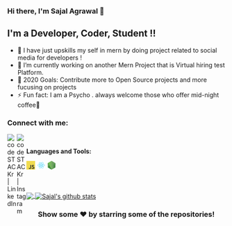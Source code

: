 ### Hi there, I'm Sajal Agrawal 👋

## I'm a Developer, Coder, Student !!

- 🔭 I have just upskills my self in mern by doing project related to social media for developers !
- 🌱 I’m currently working on another Mern Project that is Virtual hiring test Platform.
- 🥅 2020 Goals: Contribute more to Open Source projects and more fucusing on projects
- ⚡ Fun fact: I am a Psycho . always welcome those who offer mid-night coffee🤣


### Connect with me:

[<img align="left" alt="codeSTACKr | LinkedIn" width="22px" src="https://cdn.jsdelivr.net/npm/simple-icons@v3/icons/linkedin.svg" />][linkedin]
[<img align="left" alt="codeSTACKr | Instagram" width="22px" src="https://cdn.jsdelivr.net/npm/simple-icons@v3/icons/instagram.svg" />][instagram]

<br />

**Languages and Tools:**

<code><img height="20" src="https://raw.githubusercontent.com/github/explore/80688e429a7d4ef2fca1e82350fe8e3517d3494d/topics/javascript/javascript.png"></code>
<code><img height="20" src="https://raw.githubusercontent.com/github/explore/80688e429a7d4ef2fca1e82350fe8e3517d3494d/topics/react/react.png"></code>
<code><img height="20" src="https://raw.githubusercontent.com/github/explore/80688e429a7d4ef2fca1e82350fe8e3517d3494d/topics/nodejs/nodejs.png"></code>

<br />
<br />

<a href="https://github.com/agrawalsajal02">
  <img align="center" src="https://github-readme-stats.sajalagarwal702.vercel.app/api/top-langs/?username=agrawalsajal02&theme=light&hide_langs_below=1" />
</a>
<a href="https://github.com/agrawalsajal02">
 <img align="center" src="https://github-readme-stats.sajalagarwal702.vercel.app/api?username=agrawalsajal02&show_icons=true&theme=light&line_height=27" alt="Sajal's github stats"/>
</a>
<!-- <a href="https://github.com/iampawan/FlutterExampleApps">
  <img align="center" src="https://github-readme-stats.sajalagarwal702.vercel.app/api/pin/?username=iampawan&repo=FlutterExampleApps&theme=light" /> -->

<!-- </a>
<a href="https://github.com/iampawan/VelocityX">
 <img align="center" src="https://github-readme-stats.sajalagarwal702.vercel.app/api/pin/?username=iampawan&repo=VelocityX&theme=light" />
</a> -->

<div align="center">

### Show some ❤️ by starring some of the repositories!

</div>

[instagram]: https://www.instagram.com/sajal.agarwal.73345/
[linkedin]: https://www.linkedin.com/in/sajalagrawal14/
